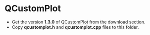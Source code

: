 QCustomPlot
===========
* Get the version **1.3.0** of [QCustomPlot](http://www.qcustomplot.com "QCustomPlot Homepage") from the download section.
* Copy **qcustomplot.h** and **qcustomplot.cpp** files to this folder.
